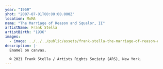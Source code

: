 ```yaml
---
year: "1959"
shot: "2007-07-01T00:00:00.000Z"
location: MoMA
name: "The Marriage of Reason and Squalor, II"
artistName: Frank Stella
artistBirth: "1936"
images:
  - image: ../../../public/assets/frank-stella-the-marriage-of-reason-and-squalor-ii-1959.png
description: |-
  Enamel on canvas.

  © 2021 Frank Stella / Artists Rights Society (ARS), New York.
---
```

